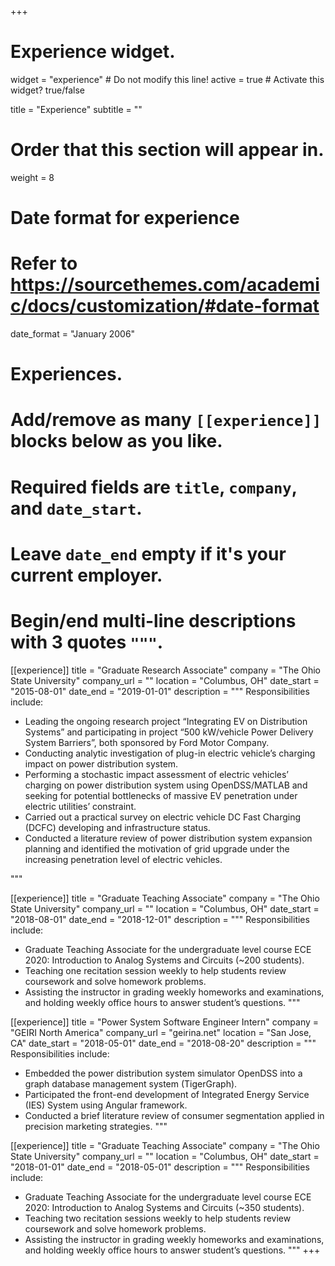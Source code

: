 +++
# Experience widget.
widget = "experience"  # Do not modify this line!
active = true  # Activate this widget? true/false

title = "Experience"
subtitle = ""

# Order that this section will appear in.
weight = 8

# Date format for experience
#   Refer to https://sourcethemes.com/academic/docs/customization/#date-format
date_format = "January 2006"

# Experiences.
#   Add/remove as many `[[experience]]` blocks below as you like.
#   Required fields are `title`, `company`, and `date_start`.
#   Leave `date_end` empty if it's your current employer.
#   Begin/end multi-line descriptions with 3 quotes `"""`.
[[experience]]
  title = "Graduate Research Associate"
  company = "The Ohio State University"
  company_url = ""
  location = "Columbus, OH"
  date_start = "2015-08-01"
  date_end = "2019-01-01"
  description = """
  Responsibilities include:
  
-	Leading the ongoing research project “Integrating EV on Distribution Systems” and participating in project “500 kW/vehicle Power Delivery System Barriers”, both sponsored by Ford Motor Company.
-	Conducting analytic investigation of plug-in electric vehicle’s charging impact on power distribution system.
-	Performing a stochastic impact assessment of electric vehicles’ charging on power distribution system using OpenDSS/MATLAB and seeking for potential bottlenecks of massive EV penetration under electric utilities’ constraint.
-	Carried out a practical survey on electric vehicle DC Fast Charging (DCFC) developing and infrastructure status.
-	Conducted a literature review of power distribution system expansion planning and identified the motivation of grid upgrade under the increasing penetration level of electric vehicles.

  """

[[experience]]
  title = "Graduate Teaching Associate"
  company = "The Ohio State University"
  company_url = ""
  location = "Columbus, OH"
  date_start = "2018-08-01"
  date_end = "2018-12-01"
  description = """
  Responsibilities include:
  
  - Graduate Teaching Associate for the undergraduate level course ECE 2020: Introduction to Analog Systems and Circuits (~200 students).
  - Teaching one recitation session weekly to help students review coursework and solve homework problems.
  - Assisting the instructor in grading weekly homeworks and examinations, and holding weekly office hours to answer student’s questions.
"""
  
  [[experience]]
  title = "Power System Software Engineer Intern"
  company = "GEIRI North America"
  company_url = "geirina.net"
  location = "San Jose, CA"
  date_start = "2018-05-01"
  date_end = "2018-08-20"
  description = """
  Responsibilities include:
  
- Embedded the power distribution system simulator OpenDSS into a graph database management system (TigerGraph).
- Participated the front-end development of Integrated Energy Service (IES) System using Angular framework.
- Conducted a brief literature review of consumer segmentation applied in precision marketing strategies.
  """

[[experience]]
  title = "Graduate Teaching Associate"
  company = "The Ohio State University"
  company_url = ""
  location = "Columbus, OH"
  date_start = "2018-01-01"
  date_end = "2018-05-01"
  description = """
  Responsibilities include:
  
- Graduate Teaching Associate for the undergraduate level course ECE 2020: Introduction to Analog Systems and Circuits (~350 students).
- Teaching two recitation sessions weekly to help students review coursework and solve homework problems.
- Assisting the instructor in grading weekly homeworks and examinations, and holding weekly office hours to answer student’s questions.
"""
+++
